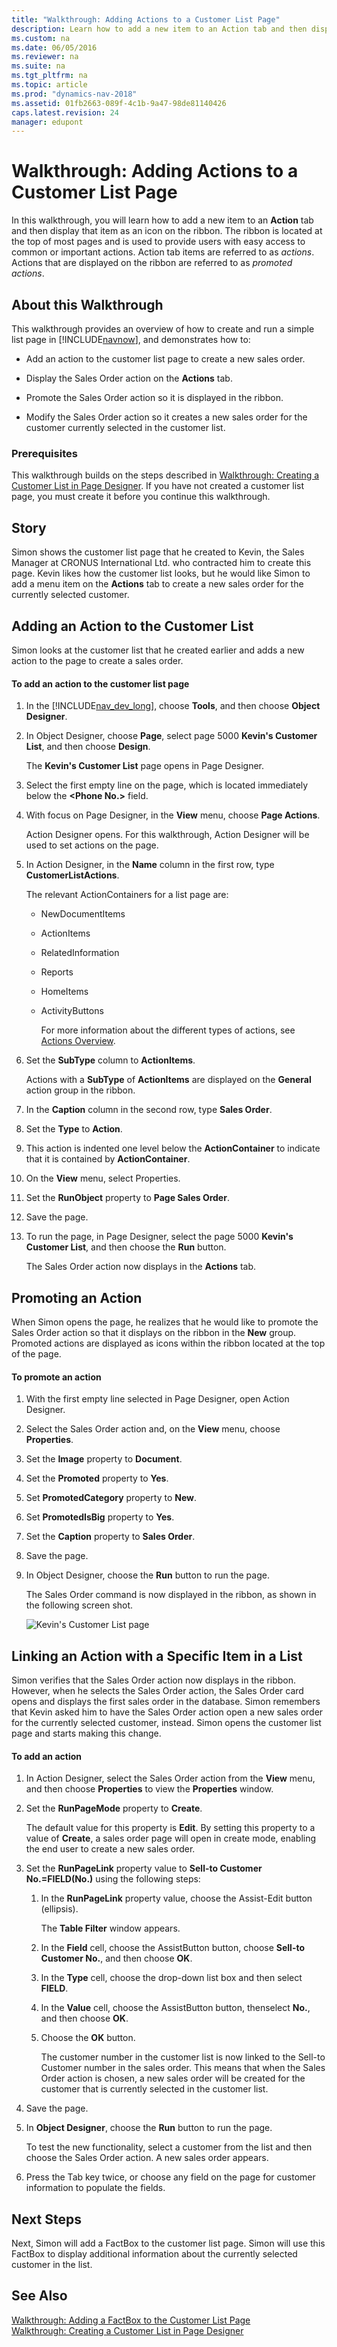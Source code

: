 ```yaml
---
title: "Walkthrough: Adding Actions to a Customer List Page"
description: Learn how to add a new item to an Action tab and then display that item as an icon on the ribbon.
ms.custom: na
ms.date: 06/05/2016
ms.reviewer: na
ms.suite: na
ms.tgt_pltfrm: na
ms.topic: article
ms.prod: "dynamics-nav-2018"
ms.assetid: 01fb2663-089f-4c1b-9a47-98de81140426
caps.latest.revision: 24
manager: edupont
---
```

# Walkthrough: Adding Actions to a Customer List Page
In this walkthrough, you will learn how to add a new item to an **Action** tab and then display that item as an icon on the ribbon. The ribbon is located at the top of most pages and is used to provide users with easy access to common or important actions. Action tab items are referred to as *actions*. Actions that are displayed on the ribbon are referred to as *promoted actions*.  
  
## About this Walkthrough  
 This walkthrough provides an overview of how to create and run a simple list page in [!INCLUDE[navnow](includes/navnow_md.md)], and demonstrates how to:  
  
-   Add an action to the customer list page to create a new sales order.  
  
-   Display the Sales Order action on the **Actions** tab.  
  
-   Promote the Sales Order action so it is displayed in the ribbon.  
  
-   Modify the Sales Order action so it creates a new sales order for the customer currently selected in the customer list.  
  
### Prerequisites  
 This walkthrough builds on the steps described in [Walkthrough: Creating a Customer List in Page Designer](Walkthrough--Creating-a-Customer-List-in-Page-Designer.md). If you have not created a customer list page, you must create it before you continue this walkthrough.  
  
## Story  
 Simon shows the customer list page that he created to Kevin, the Sales Manager at CRONUS International Ltd. who contracted him to create this page. Kevin likes how the customer list looks, but he would like Simon to add a menu item on the **Actions** tab to create a new sales order for the currently selected customer.  
  
## Adding an Action to the Customer List  
 Simon looks at the customer list that he created earlier and adds a new action to the page to create a sales order.  
  
#### To add an action to the customer list page  
  
1. In the [!INCLUDE[nav_dev_long](includes/nav_dev_long_md.md)], choose **Tools**, and then choose **Object Designer**.  
  
2. In Object Designer, choose **Page**, select page 5000 **Kevin's Customer List**, and then choose **Design**.  
  
    The **Kevin's Customer List** page opens in Page Designer.  
  
3. Select the first empty line on the page, which is located immediately below the **\<Phone No.>** field.  
  
4. With focus on Page Designer, in the **View** menu, choose **Page Actions**.  
  
    Action Designer opens. For this walkthrough, Action Designer will be used to set actions on the page.  
  
5. In Action Designer, in the **Name** column in the first row, type **CustomerListActions**.  
  
    The relevant ActionContainers for a list page are:  
  
   - NewDocumentItems  
  
   - ActionItems  
  
   - RelatedInformation  
  
   - Reports  
  
   - HomeItems  
  
   - ActivityButtons  
  
     For more information about the different types of actions, see [Actions Overview](Actions-Overview.md).  
  
6. Set the **SubType** column to **ActionItems**.  
  
    Actions with a **SubType** of **ActionItems** are displayed on the **General** action group in the ribbon.  
  
7. In the **Caption** column in the second row, type **Sales Order**.  
  
8. Set the **Type** to **Action**.  
  
9. This action is indented one level below the **ActionContainer** to indicate that it is contained by **ActionContainer**.  
  
10. On the **View** menu, select Properties.  
  
11. Set the **RunObject** property to **Page Sales Order**.  
  
12. Save the page.  
  
13. To run the page, in Page Designer, select the page 5000 **Kevin's Customer List**, and then choose the **Run** button.  
  
     The Sales Order action now displays in the **Actions** tab.  
  
## Promoting an Action  
 When Simon opens the page, he realizes that he would like to promote the Sales Order action so that it displays on the ribbon in the **New** group. Promoted actions are displayed as icons within the ribbon located at the top of the page.  
  
#### To promote an action  
  
1.  With the first empty line selected in Page Designer, open Action Designer.  
  
2.  Select the Sales Order action and, on the **View** menu, choose **Properties**.  
  
3.  Set the **Image** property to **Document**.  
  
4.  Set the **Promoted** property to **Yes**.  
  
5.  Set **PromotedCategory** property to **New**.  
  
6.  Set **PromotedIsBig** property to **Yes**.  
  
7.  Set the **Caption** property to **Sales Order**.  
  
8.  Save the page.  
  
9. In Object Designer, choose the **Run** button to run the page.  
  
     The Sales Order command is now displayed in the ribbon, as shown in the following screen shot.  
  
     ![Kevin's Customer List page](media/MicrosoftDynamicsNAVKevinsCustomerList.jpg "MicrosoftDynamicsNAVKevinsCustomerList")  
  
## Linking an Action with a Specific Item in a List  
 Simon verifies that the Sales Order action now displays in the ribbon. However, when he selects the Sales Order action, the Sales Order card opens and displays the first sales order in the database. Simon remembers that Kevin asked him to have the Sales Order action open a new sales order for the currently selected customer, instead. Simon opens the customer list page and starts making this change.  
  
#### To add an action  
  
1.  In Action Designer, select the Sales Order action from the **View** menu, and then choose **Properties** to view the **Properties** window.  
  
2.  Set the **RunPageMode** property to **Create**.  
  
     The default value for this property is **Edit**. By setting this property to a value of **Create**, a sales order page will open in create mode, enabling the end user to create a new sales order.  
  
3.  Set the **RunPageLink** property value to **Sell-to Customer No.=FIELD\(No.\)** using the following steps:  
  
    1.  In the **RunPageLink** property value, choose the Assist-Edit button \(ellipsis\).  
  
         The **Table Filter** window appears.  
  
    2.  In the **Field** cell, choose the AssistButton button, choose **Sell-to Customer No.**, and then choose **OK**.  
  
    3.  In the **Type** cell, choose the drop-down list box and then select **FIELD**.  
  
    4.  In the **Value** cell, choose the AssistButton button, thenselect **No.**, and then choose **OK**.  
  
    5.  Choose the **OK** button.  
  
         The customer number in the customer list is now linked to the Sell-to Customer number in the sales order. This means that when the Sales Order action is chosen, a new sales order will be created for the customer that is currently selected in the customer list.  
  
4.  Save the page.  
  
5.  In **Object Designer**, choose the **Run** button to run the page.  
  
     To test the new functionality, select a customer from the list and then choose the Sales Order action. A new sales order appears.  
  
6.  Press the Tab key twice, or choose any field on the page for customer information to populate the fields.  
  
## Next Steps  
 Next, Simon will add a FactBox to the customer list page. Simon will use this FactBox to display additional information about the currently selected customer in the list.  
  
## See Also  
 [Walkthrough: Adding a FactBox to the Customer List Page](Walkthrough--Adding-a-FactBox-to-the-Customer-List-Page.md)   
 [Walkthrough: Creating a Customer List in Page Designer](Walkthrough--Creating-a-Customer-List-in-Page-Designer.md)